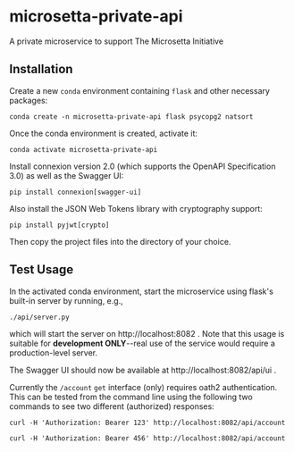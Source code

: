 # microsetta-private-api
A private microservice to support The Microsetta Initiative

## Installation
Create a new `conda` environment containing `flask` and other necessary packages:

`conda create -n microsetta-private-api flask psycopg2 natsort`

Once the conda environment is created, activate it:

`conda activate microsetta-private-api`

Install connexion version 2.0 (which supports the OpenAPI Specification 3.0) as well as the Swagger UI:

`pip install connexion[swagger-ui]`

Also install the JSON Web Tokens library with cryptography support:

`pip install pyjwt[crypto]`

Then copy the project files into the directory of your choice.
 
## Test Usage

In the activated conda environment, start the microservice using flask's built-in server by running, e.g., 

`./api/server.py`

which will start the server on http://localhost:8082 . Note that this usage is suitable for 
**development ONLY**--real use of the service would require a production-level server. 

The Swagger UI should now be available at http://localhost:8082/api/ui .

Currently the `/account` `get` interface (only) requires oath2 authentication.  This can be tested from the command line
 using the following two commands to see two different (authorized) responses:

`curl -H 'Authorization: Bearer 123' http://localhost:8082/api/account`

`curl -H 'Authorization: Bearer 456' http://localhost:8082/api/account`

